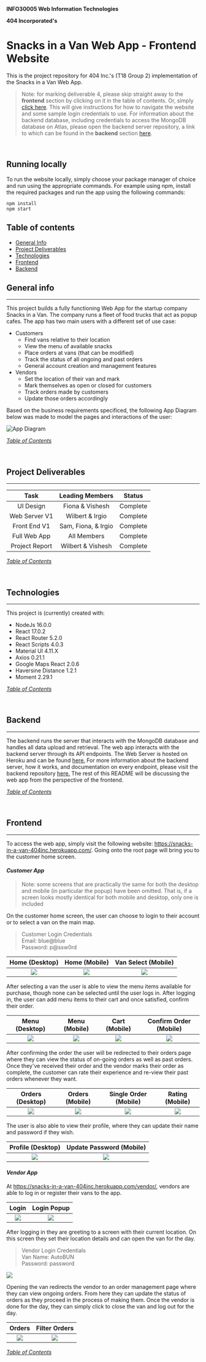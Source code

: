 **INFO30005 Web Information Technologies**

**404 Incorporated's**
# Snacks in a Van Web App - Frontend Website

This is the project repository for 404 Inc.'s (T18 Group 2) implementation of the Snacks in a Van Web App.

> Note: for marking deliverable 4, please skip straight away to the **frontend** section by clicking on it in the table of contents. Or, simply [click here](#frontend). This will give instructions for how to navigate the website and some sample login credentials to use. For information about the backend database, including credentials to access the MongoDB database on Atlas, please open the backend server repository, a link to which can be found in the **backend** section [ here](#backend).

<br/>

## Running locally
To run the website locally, simply choose your package manager of choice and run using the appropriate commands. For example using npm, install the required packages and run the app using the following commands:
```
npm install
npm start
```

## Table of contents
* [General Info](#general-info)
* [Project Deliverables](#project-deliverables)
* [Technologies](#technologies)
* [Frontend](#frontend)
* [Backend](#backend)

## General info
---

This project builds a fully functioning Web App for the startup company Snacks in a Van. The company runs a fleet of food trucks that act as popup cafes. The app has two main users with a different set of use case:
* Customers
  * Find vans relative to their location
  * View the menu of available snacks
  * Place orders at vans (that can be modified)
  * Track the status of all ongoing and past orders
  * General account creation and management features
* Vendors
  * Set the location of their van and mark
  * Mark themselves as open or closed for customers
  * Track orders made by customers
  * Update those orders accordingly

Based on the business requirements specificed, the following App Diagram below was made to model the pages and interactions of the user:

![App Diagram](readme_files/app_diagram.png)

[*Table of Contents*](#table-of-contents)

<br/>

## Project Deliverables
---
|      Task      | Leading Members     |    Status   |
| :------------: | :-------------:     | :---------: |
| UI Design      | Fiona & Vishesh     | Complete    |
| Web Server V1  | Wilbert & Irgio     | Complete    |
| Front End V1   | Sam, Fiona, & Irgio | Complete    |
| Full Web App   | All Members         | Complete    |
| Project Report | Wilbert & Vishesh   | Complete    |

[*Table of Contents*](#table-of-contents)

<br/>

## Technologies
---
This project is (currently) created with:
* NodeJs 16.0.0
* React 17.0.2
* React Router 5.2.0
* React Scripts 4.0.3
* Material UI 4.11.X
* Axios 0.21.1
* Google Maps React 2.0.6
* Haversine Distance 1.2.1
* Moment 2.29.1

[*Table of Contents*](#table-of-contents)

<br/>

## Backend
---
The backend runs the server that interacts with the MongoDB database and handles all data upload and retrieval. The web app interacts with the backend server through its API endpoints. The Web Server is hosted on Heroku and can be found [here.](https://webit-project-404inc-backend.herokuapp.com/) For more information about the backend server, how it works, and documentation on every endpoint, please visit the backend repository [here.](https://github.com/INFO30005-2021-SM1/project-t18-404-inc) The rest of this README will be discussing the web app from the perspective of the frontend.

[*Table of Contents*](#table-of-contents)

<br/>

## Frontend
---
To access the web app, simply visit the following website: https://snacks-in-a-van-404inc.herokuapp.com/. Going onto the root page will bring you to the customer home screen.

#### *Customer App*

>Note: some screens that are practically the same for both the desktop and mobile (in particular the popup) have been omitted. That is, if a screen looks mostly identical for both mobile and desktop, only one is included

On the customer home screen, the user can choose to login to their account or to select a van on the main map. 

>Customer Login Credentials <br/>
Email: blue@blue <br/>
Password: p@ssw0rd <br/>


Home (Desktop) |  Home (Mobile) | Van Select (Mobile) |
:-:|:-:|:-: 
![](readme_files/customer_home_desktop.png) | ![](readme_files/customer_home_mobile.png) | ![](readme_files/customer_van_mobile.png) 

After selecting a van the user is able to view the menu items available for purchase, though none can be selected until the user logs in. After logging in, the user can add menu items to their cart and once satisfied, confirm their order. 

Menu (Desktop) |  Menu (Mobile) | Cart (Mobile) | Confirm Order (Mobile) |
:-:|:-:|:-:|:-:
![](readme_files/customer_menu_desktop.png) | ![](readme_files/customer_menu_mobile.png) | ![](readme_files/customer_cart_mobile.png) | ![](readme_files/customer_confirmOrder_mobile.png)

After confirming the order the user will be redirected to their orders page where they can view the status of on-going orders as well as past orders. Once they've received their order and the vendor marks their order as complete, the customer can rate their experience and re-view their past orders whenever they want. 

Orders (Desktop) |  Orders (Mobile) | Single Order (Mobile) | Rating (Mobile) |
:-:|:-:|:-:|:-: 
![](readme_files/customer_orders_desktop.png) | ![](readme_files/customer_orders_mobile.png) | ![](readme_files/customer_order_mobile.png) | ![](readme_files/customer_rating_mobile.png)

The user is also able to view their profile, where they can update their name and password if they wish.

Profile (Desktop) |  Update Password (Mobile) |
:-:|:-:
![](readme_files/customer_profile_desktop.png) | ![](readme_files/customer_changePassword_mobile.png) |

#### *Vendor App*
At https://snacks-in-a-van-404inc.herokuapp.com/vendor/, vendors are able to log in or register their vans to the app.

Login |  Login Popup |
:-:|:-:
![](readme_files/vendor_login.png) | ![](readme_files/vendor_login_popup.png) |

After logging in they are greeting to a screen with their current location. On this screen they set their location details and can open the van for the day. 

>Vendor Login Credentials <br/>
Van Name: AutoBUN <br/>
Password: password <br/>

![](readme_files/vendor_open.png)

Opening the van redirects the vendor to an order management page where they can view ongoing orders. From here they can update the status of orders as they proceed in the process of making them. Once the vendor is done for the day, they can simply click to close the van and log out for the day.

Orders |  Filter Orders |
:-:|:-:
![](readme_files/vendor_orders.png) | ![](readme_files/vendor_filter.png) |

[*Table of Contents*](#table-of-contents)

<br/>
